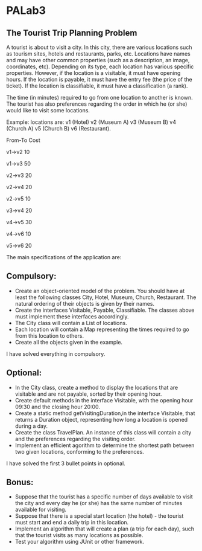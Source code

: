 # PALab3

## The Tourist Trip Planning Problem

A tourist is about to visit a city. In this city, there are various locations such as tourism sites, hotels and restaurants, parks, etc. Locations have names and may have other common properties (such as a description, an image, coordinates, etc). Depending on its type, each location has various specific properties. However, if the location is a visitable, it must have opening hours. If the location is payable, it must have the entry fee (the price of the ticket). If the location is classifiable, it must have a classification (a rank).

The time (in minutes) required to go from one location to another is known. The tourist has also preferences regarding the order in which he (or she) would like to visit some locations.

Example: locations are: v1 (Hotel) v2 (Museum A) v3 (Museum B) v4 (Church A) v5 (Church B) v6 (Restaurant).

From-To	Cost

v1→v2	10

v1→v3	50

v2→v3	20

v2→v4	20

v2→v5	10

v3→v4	20

v4→v5	30

v4→v6	10

v5→v6	20

The main specifications of the application are:

## Compulsory:

- Create an object-oriented model of the problem. You should have at least the following classes City, Hotel, Museum, Church, Restaurant. The natural ordering of their objects is given by their names.
- Create the interfaces Visitable, Payable, Classifiable. The classes above must implement these interfaces accordingly.
- The City class will contain a List of locations.
- Each location will contain a Map representing the times required to go from this location to others.
- Create all the objects given in the example.

I have solved everything in compulsory.

## Optional:

- In the City class, create a method to display the locations that are visitable and are not payable, sorted by their opening hour.
- Create default methods in the interface Visitable, with the opening hour 09:30 and the closing hour 20:00.
- Create a static method getVisitingDuration,in the interface Visitable, that returns a Duration object, representing how long a location is opened during a day.
- Create the class TravelPlan. An instance of this class will contain a city and the preferences regarding the visiting order.
- Implement an efficient agorithm to determine the shortest path between two given locations, conforming to the preferences.

I have solved the first 3 bullet points in optional.

## Bonus:

- Suppose that the tourist has a specific number of days available to visit the city and every day he (or she) has the same number of minutes available for visiting.
- Suppose that there is a special start location (the hotel) - the tourist must start and end a daily trip in this location.
- Implement an algorithm that will create a plan (a trip for each day), such that the tourist visits as many locations as possible.
- Test your algorithm using JUnit or other framework.
